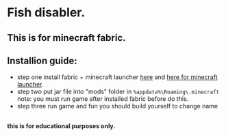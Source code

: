 # Fish disabler.

## This is for minecraft fabric.

## Installion guide:
* step one install fabric + minecraft launcher [here](https://fabricmc.net/) and [here for minecraft launcher](https://www.minecraft.net/download).
* step two put jar file into "mods" folder in `%appdata%\Roaming\.minecraft` note: you must run game after installed fabric before do this.
* step three run game and fun
you should build yourself to change name
##
**this is for educational purposes only.**
